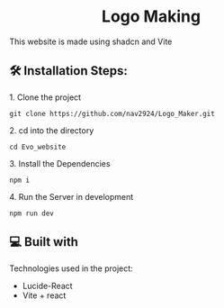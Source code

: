 <h1 align="center" id="title">Logo Making</h1>

<p id="description">This website is made using shadcn and Vite</p>

<h2>🛠️ Installation Steps:</h2>

<p>1. Clone the project</p>

```
git clone https://github.com/nav2924/Logo_Maker.git
```

<p>2. cd into the directory</p>

```
cd Evo_website
```

<p>3. Install the Dependencies</p>

```
npm i
```

<p>4. Run the Server in development</p>

```
npm run dev
```

  
  
<h2>💻 Built with</h2>

Technologies used in the project:

*   Lucide-React
*   Vite + react



